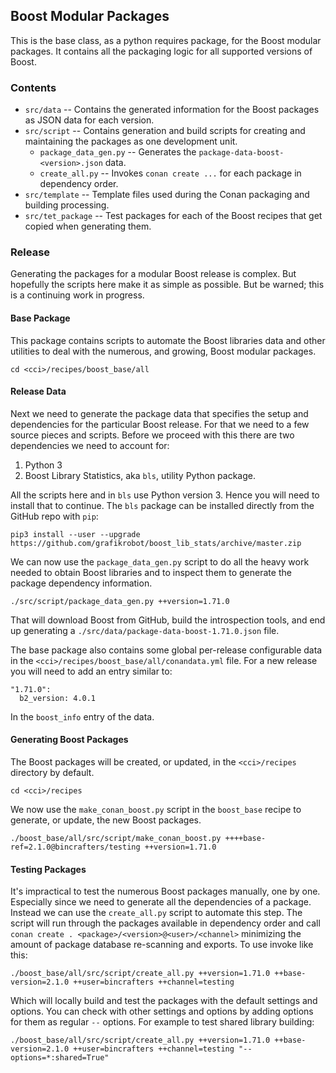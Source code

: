 ## Boost Modular Packages

This is the base class, as a python requires package, for the Boost modular
packages. It contains all the packaging logic for all supported
versions of Boost.

### Contents

* `src/data` -- Contains the generated information for the Boost packages as
    JSON data for each version.
* `src/script` -- Contains generation and build scripts for creating and
    maintaining the packages as one development unit.
    * `package_data_gen.py` -- Generates the
        `package-data-boost-<version>.json` data.
    * `create_all.py` -- Invokes `conan create ...` for each package in
        dependency order.
* `src/template` -- Template files used during the Conan packaging and
    building processing.
* `src/tet_package` -- Test packages for each of the Boost recipes that get
    copied when generating them.

### Release

Generating the packages for a modular Boost release is complex. But hopefully
the scripts here make it as simple as possible. But be warned; this is a
continuing work in progress.

#### Base Package

This package contains scripts to automate the Boost libraries data and other
utilities to deal with the numerous, and growing, Boost modular packages.

```
cd <cci>/recipes/boost_base/all
```

#### Release Data

Next we need to generate the package data that specifies the setup and
dependencies for the particular Boost release. For that we need to a few
source pieces and scripts. Before we proceed with this there are two
dependencies we need to account for:

1. Python 3
2. Boost Library Statistics, aka `bls`, utility Python package.

All the scripts here and in `bls` use Python version 3. Hence you will
need to install that to continue. The `bls` package can be installed
directly from the GitHub repo with `pip`:

```
pip3 install --user --upgrade https://github.com/grafikrobot/boost_lib_stats/archive/master.zip
```

We can now use the `package_data_gen.py` script to do all the heavy work needed
to obtain Boost libraries and to inspect them to generate the package
dependency information.

```
./src/script/package_data_gen.py ++version=1.71.0
```

That will download Boost from GitHub, build the introspection tools, and
end up generating a `./src/data/package-data-boost-1.71.0.json`
file.

The base package also contains some global per-release configurable data in
the `<cci>/recipes/boost_base/all/conandata.yml` file. For a new release you
will need to add an entry similar to:

```
"1.71.0":
  b2_version: 4.0.1
```

In the `boost_info` entry of the data.

#### Generating Boost Packages

The Boost packages will be created, or updated, in the `<cci>/recipes`
directory by default.

```
cd <cci>/recipes
```

We now use the `make_conan_boost.py` script in the `boost_base` recipe to
generate, or update, the new Boost packages.

```
./boost_base/all/src/script/make_conan_boost.py ++++base-ref=2.1.0@bincrafters/testing ++version=1.71.0
```

#### Testing Packages

It's impractical to test the numerous Boost packages manually, one by one.
Especially since we need to generate all the dependencies of a package.
Instead we can use the `create_all.py` script to automate this step. The script
will run through the packages available in dependency order and call
`conan create . <package>/<version>@<user>/<channel>` minimizing the amount of
package database re-scanning and exports. To use invoke like this:

```
./boost_base/all/src/script/create_all.py ++version=1.71.0 ++base-version=2.1.0 ++user=bincrafters ++channel=testing
```

Which will locally build and test the packages with the default settings and
options. You can check with other settings and options by adding options
for them as regular `--` options. For example to test shared library building:

```
./boost_base/all/src/script/create_all.py ++version=1.71.0 ++base-version=2.1.0 ++user=bincrafters ++channel=testing "--options=*:shared=True"
```
